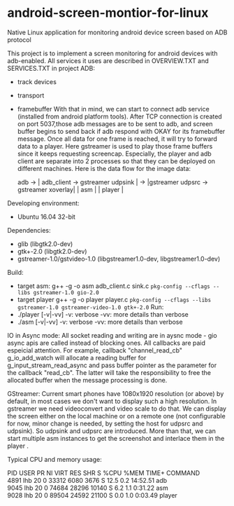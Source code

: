 # android-screen-montior-for-linux
Native Linux application for monitoring android device screen based on ADB protocol

This project is to implement a screen monitoring for android devices with adb-enabled. All services it uses are described in OVERVIEW.TXT and SERVICES.TXT in project ADB:
* track devices
* transport <serial>
* framebuffer
With that in mind, we can start to connect adb service (installed from android platform tools). After TCP connection is created on port 5037,those adb messages are to be sent to adb, and screen buffer begins to send back if adb respond with OKAY for its framebuffer message. Once all data for one frame is reached, it will try to forward data to a player. Here gstreamer is used to play those frame buffers since it keeps requesting screencap. Especially, the player and adb client are separate into 2 processes so that they can be deployed on different machines. Here is the data flow for the image data:
  
  
  adb -> | adb_client -> gstreamer udpsink | -> |gstreamer udpsrc -> gstreamer xoverlay|
         |             asm                 |    |                 player               |
  

Developing environment:
 * Ubuntu 16.04 32-bit

 Dependencies:
 * glib                       (libgtk2.0-dev)
 * gtk+-2.0                   (libgtk2.0-dev)
 * gstreamer-1.0/gstvideo-1.0 (libgstreamer1.0-dev, libgstreamer1.0-dev)
 
 Build:
 * target asm:
   g++ -g -o asm adb_client.c sink.c `pkg-config --cflags --libs gstreamer-1.0 gio-2.0`
 * target player
   g++ -g -o player player.c `pkg-config --cflags --libs gstreamer-1.0 gstreamer-video-1.0 gtk+-2.0`
 Run:
 * ./player [-v|-vv]
   -v: verbose
   -vv: more details than verbose
 * ./asm [-v|-vv]
   -v: verbose
   -vv: more details than verbose
 
 IO in Async mode:
 All socket reading and writing are in aysnc mode - gio async apis are called instead of blocking ones. All callbacks are paid espeicial attention. For example, callback "channel_read_cb" g_io_add_watch will allocate a reading buffer for g_input_stream_read_async and pass buffer pointer as the parameter for the callback "read_cb". The latter will take the responsibility to free the allocated buffer when the message processing is done.
 
 GStreamer:
 Current smart phones have 1080x1920 resolution (or above) by default, in most cases we don't want to display such a high resolution. In gstreamer we need videoconvert and video scale to do that. We can display the screen either on the local machine or on a remote one (not configurable for now, minor change is needed, by setting the host for udpsrc and udpsink). So udpsink and udpsrc are introduced. More than that, we can start multiple asm instances to get the screenshot and interlace them in the player .
 
 Typical CPU and memory usage:
 
 PID USER      PR  NI    VIRT    RES    SHR S  %CPU %MEM     TIME+ COMMAND                                     
 4891 lhb       20   0   33312   6080   3676 S  12.5  0.2  14:52.51 adb                                         
 9045 lhb       20   0   74684  28296  10140 S   6.2  1.1   0:31.22 asm                                         
 9028 lhb       20   0   89504  24592  21100 S   0.0  1.0   0:03.49 player
